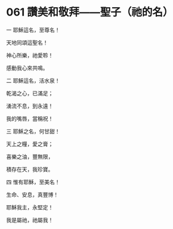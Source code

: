 # 061 讚美和敬拜——聖子（祂的名）

一 耶穌這名，至尊名！

天地同頌這聖名！

神心所樂，祂愛聆！

感動我心來共鳴。

二 耶穌這名，活水泉！

乾渴之心，已滿足；

湧流不息，到永遠！

我的嘴唇，當稱祝！

三 耶穌之名，何甘甜！

天上之糧，愛之膏；

喜樂之油，豐無限，

積存在天，我珍寶。

四 惟有耶穌，至美名！

生命、安息，真豐博！

耶穌我主，永堅定！

我是屬祂，祂屬我！


